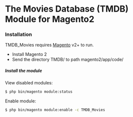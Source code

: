 # The Movies Database (TMDB) Module for Magento2

### Installation

TMDB_Movies requires [Magento](https://github.com/magento/magento2) v2+ to run.

- Install Magento 2
- Send the directory TMDB/ to path magento2/app/code/

##### Install the module

 View disabled modules:
```sh
$ php bin/magento module:status
```

 Enable module:

```sh
$ php bin/magento module:enable -c TMDB_Movies
```
